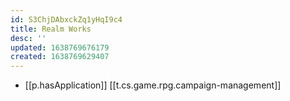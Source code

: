 ```yaml
---
id: S3ChjDAbxckZq1yHqI9c4
title: Realm Works
desc: ''
updated: 1638769676179
created: 1638769629407
---
```



- [[p.hasApplication]] [[t.cs.game.rpg.campaign-management]]
